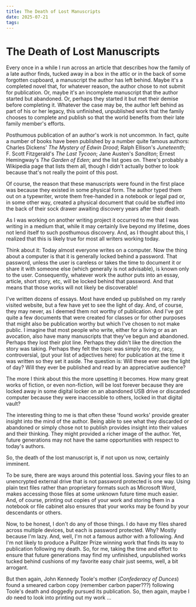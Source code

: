 ```yaml
---
title: The Death of Lost Manuscripts
date: 2025-07-21
tags:
---
```

# The Death of Lost Manuscripts

Every once in a while I run across an article that describes how the family of a late author finds, tucked away in a box in the attic or in the back of some forgotten cupboard, a manuscript the author has left behind. Maybe it's a completed novel that, for whatever reason, the author chose to not submit for publication. Or, maybe it's an incomplete manuscript that the author started but abandoned. Or, perhaps they started it but met their demise before completing it. Whatever the case may be, the author left behind as part of his or her legacy, this unfinished, unpublished work that the family chooses to complete and publish so that the world benefits from their late family member's efforts.

Posthumous publication of an author's work is not uncommon. In fact, quite a number of books have been published by a number quite famous authors: Charles Dickens' _The Mystery of Edwin Drood_; Ralph Ellison's _Juneteenth_; F. Scott Fitzgerald's _The Last Tycoon_; Jane Austen's _Sanditon_; Ernest Hemingway's _The Garden of Eden_; and the list goes on. There's probably a Wikipedia page that lists them all, though I didn't actually bother to look because that's not really the point of this post.

Of course, the reason that these manuscripts were found in the first place was because they existed in some physical form.  The author typed them out on a typewriter, wrote them free-handed in a notebook or legal pad or, in some other way, created a physical document that could be stuffed into the back of their sock drawer awaiting discovery years after their death.

As I was working on another writing project it occurred to me that I was writing in a medium that, while it may certainly live beyond my lifetime, does not lend itself to such posthumous discovery. And, as I thought about this, I realized that this is likely true for most all writers working today.

Think about it: Today almost everyone writes on a computer. Now the thing about a computer is that it is generally locked behind a password. That password, unless the user is careless or takes the time to document it or share it with someone else (which generally is not advisable), is known only to the user.  Consequently, whatever work the author puts into an essay, article, short story, etc, will be locked behind that password.  And that means that those works will not likely be discoverable!

I've written dozens of essays. Most have ended up published on my rarely visited website, but a few have yet to see the light of day. And, of course, they may never, as I deemed them not worthy of publication. And I've got quite a few documents that were created for classes or for other purposes that might also be publication worthy but which I've chosen to not make public. I imagine that most people who write, either for a living or as an avocation, also have many manuscripts that they've begun and abandoned. Perhaps they lost their plot line. Perhaps they didn't like the direction the story was taking. Perhaps they felt the topic was simply too dry, racy, controversial, (put your list of adjectives here) for publication at the time it was written so they set it aside. The question is: Will these ever see the light of day? Will they ever be published and read by an appreciative audience?

The more I think about this the more upsetting it becomes. How many great works of fiction, or even non-fiction, will be lost forever because they are locked away in some digital locker on an abandoned USB drive or discarded computer because they were inaccessible to others, locked in that digital vault? 

The interesting thing to me is that often these 'found works' provide greater insight into the mind of the author. Being able to see what they discarded or abandoned or simply chose not to publish provides insight into their values and their thinking. They might provided a richer image of the author. Yet, future generations may not have the same opportunities with respect to today's authors.

So, the death of the lost manuscript is, if not upon us now, certainly imminent.

To be sure, there are ways around this potential loss. Saving your files to an unencrypted external drive that is not password protected is one way. Using plain text files rather than proprietary formats such as Microsoft Word, makes accessing those files at some unknown future time much easier. And, of course, printing out copies of your work and storing them in a notebook or file cabinet also ensures that your works may be found by your descendants or others.

Now, to be honest, I don't do any of those things. I do have my files shared across multiple devices, but each is password protected. Why? Mostly because I'm lazy. And, well, I'm not a famous author with a following. And I'm not likely to produce a Pulitzer Prize winning work that finds its way to publication following my death. So, for me, taking the time and effort to ensure that future generations may find my unfinished, unpublished works tucked behind cushions of my favorite easy chair just seems, well, a bit arrogant.

But then again, John Kennedy Toole's mother (_Confederacy of Dunces_) found a smeared carbon copy (remember carbon paper???) following Toole's death and doggedly pursued its publication. So, then again, maybe I _do_ need to look into printing out my work ...
